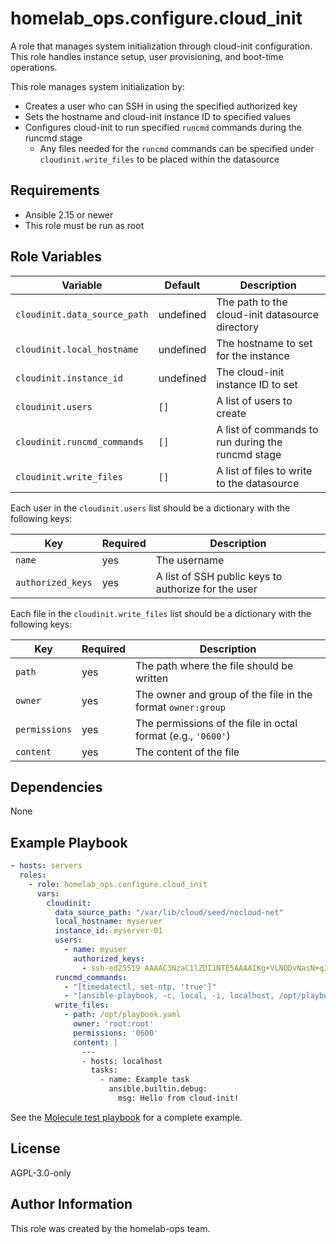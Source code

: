 homelab_ops.configure.cloud_init
================================

A role that manages system initialization through cloud-init configuration. This role handles instance setup, user provisioning, and boot-time operations.

This role manages system initialization by:

- Creates a user who can SSH in using the specified authorized key
- Sets the hostname and cloud-init instance ID to specified values
- Configures cloud-init to run specified `runcmd` commands during the runcmd stage
  - Any files needed for the `runcmd` commands can be specified under `cloudinit.write_files` to be placed within the datasource

Requirements
------------

- Ansible 2.15 or newer
- This role must be run as root

Role Variables
--------------

| Variable | Default | Description |
| --- | --- | --- |
| `cloudinit.data_source_path` | undefined | The path to the cloud-init datasource directory |
| `cloudinit.local_hostname` | undefined | The hostname to set for the instance |
| `cloudinit.instance_id` | undefined | The cloud-init instance ID to set |
| `cloudinit.users` | `[]` | A list of users to create |
| `cloudinit.runcmd_commands` | `[]` | A list of commands to run during the runcmd stage |
| `cloudinit.write_files` | `[]` | A list of files to write to the datasource |

Each user in the `cloudinit.users` list should be a dictionary with the following keys:

| Key | Required | Description |
| --- | --- | --- |
| `name` | yes | The username |
| `authorized_keys` | yes | A list of SSH public keys to authorize for the user |

Each file in the `cloudinit.write_files` list should be a dictionary with the following keys:

| Key | Required | Description |
| --- | --- | --- |
| `path` | yes | The path where the file should be written |
| `owner` | yes | The owner and group of the file in the format `owner:group` |
| `permissions` | yes | The permissions of the file in octal format (e.g., `'0600'`) |
| `content` | yes | The content of the file |

Dependencies
------------

None

Example Playbook
----------------

```yaml
- hosts: servers
  roles:
    - role: homelab_ops.configure.cloud_init
      vars:
        cloudinit:
          data_source_path: "/var/lib/cloud/seed/nocloud-net"
          local_hostname: myserver
          instance_id: myserver-01
          users:
            - name: myuser
              authorized_keys:
                - ssh-ed25519 AAAAC3NzaC1lZDI1NTE5AAAAIKg+VLNODvNasN+qJYnSdRdw4X/rhZ9Wfn3BzSRVTn2W myuser@example.com
          runcmd_commands:
            - "[timedatectl, set-ntp, 'true']"
            - "[ansible-playbook, -c, local, -i, localhost, /opt/playbook.yaml]"
          write_files:
            - path: /opt/playbook.yaml
              owner: 'root:root'
              permissions: '0600'
              content: |
                ---
                - hosts: localhost
                  tasks:
                    - name: Example task
                      ansible.builtin.debug:
                        msg: Hello from cloud-init!
```

See the [Molecule test playbook](../../molecule/cloud_init/converge.yml) for a complete example.

License
-------

AGPL-3.0-only

Author Information
------------------

This role was created by the homelab-ops team.
